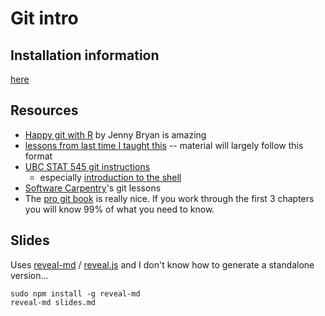 # Git intro

## Installation information

[here](installation.md)

## Resources

* [Happy git with R](http://happygitwithr.com) by Jenny Bryan is amazing
* [lessons from last time I taught this](http://nicercode.github.io/2014-02-18-UTS/lessons/70-version-control/) -- material will largely follow this format
* [UBC STAT 545 git instructions](http://stat545-ubc.github.io/git00_index.html)
  - especially [introduction to the shell](http://stat545-ubc.github.io/git09_shell.html)
* [Software Carpentry](http://swcarpentry.github.io/git-novice/)'s git lessons
* The [pro git book](https://git-scm.com/documentation) is really nice.  If you work through the first 3 chapters you will know 99% of what you need to know.

## Slides

Uses [reveal-md](http://webpro.github.io/reveal-md/) / [reveal.js](http://webpro.github.io/reveal-md/) and I don't know how to generate a standalone version...

```
sudo npm install -g reveal-md
reveal-md slides.md
```

